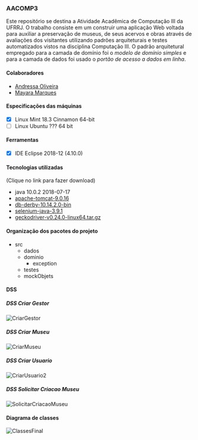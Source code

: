 ### AACOMP3

Este repositório se destina a Atividade Acadêmica de Computação III da UFRRJ. O trabalho consiste em um construir uma aplicação Web voltada para auxiliar a preservação de museus, de seus acervos e obras através de avaliações dos visitantes utilizando padrões arquiteturais e testes automatizados vistos na disciplina Computação III. O padrão arquitetural empregado para a camada de domínio foi o *modelo de domínio simples* e para a camada de dados foi usado o *portão de acesso a dados em linha*. 

#### Colaboradores

+ [Andressa Oliveira](https://github.com/a-oliveira)
+ [Mayara Marques](https://github.com/mmrosatab)
	
	
#### Especificações das máquinas

- [x] Linux Mint 18.3 Cinnamon 64-bit
- [ ] Linux Ubuntu ??? 64 bit

#### Ferramentas

- [x] IDE Eclipse 2018-12 (4.10.0)

#### Tecnologias utilizadas

(Clique no link para fazer download)

+ java 10.0.2 2018-07-17
+ [apache-tomcat-9.0.16](https://archive.apache.org/dist/tomcat/tomcat-9/v9.0.16/bin/apache-tomcat-9.0.16.zip)
+ [db-derby-10.14.2.0-bin](https://ftp.unicamp.br/pub/apache//db/derby/db-derby-10.14.2.0/db-derby-10.14.2.0-bin.zip)
+ [selenium-java-3.9.1](https://selenium-release.storage.googleapis.com/3.9/selenium-java-3.9.1.zip)
+ [geckodriver-v0.24.0-linux64.tar.gz](https://github.com/mozilla/geckodriver/releases/download/v0.24.0/geckodriver-v0.24.0-linux64.tar.gz)

#### Organização dos pacotes do projeto  

- src
	- dados
	- dominio
		- exception
	- testes
	- mockObjets

#### DSS

##### DSS Criar Gestor

![CriarGestor](https://user-images.githubusercontent.com/9852787/60671543-afc16880-9e49-11e9-92b1-c4b7e5939574.jpg)

##### DSS Criar Museu

![CriarMuseu](https://user-images.githubusercontent.com/9852787/60671544-b059ff00-9e49-11e9-9d0d-c273a69c572c.jpg)

##### DSS Criar Usuario

![CriarUsuario2](https://user-images.githubusercontent.com/9852787/60671545-b059ff00-9e49-11e9-9150-2c927d5a6f23.jpg)

##### DSS Solicitar Criacao Museu
![SolicitarCriacaoMuseu](https://user-images.githubusercontent.com/9852787/60671546-b059ff00-9e49-11e9-8f20-065476f4cc38.jpg)

#### Diagrama de classes

![ClassesFinal](https://user-images.githubusercontent.com/9852787/60671542-afc16880-9e49-11e9-8aad-f97641d17abb.jpg)


